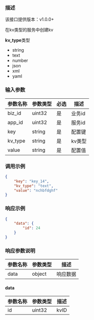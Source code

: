 ### 描述

该接口提供版本：v1.0.0+

在kv类型的服务中创建kv

**kv_type**类型

- string
- text
- number
- json
- xml
- yaml



### 输入参数

| 参数名称     | 参数类型     | 必选   | 描述                                  |
| ------------ | ------------ | ------ |-------------------------------------|
| biz_id       | uint32   | 是   | 业务id                                |
| app_id  | uint32 | 是   | 服务id                          |
| key       | string   | 是   | 配置键 |
| kv_type    | string   | 是 | kv类型                          |
| value     | string   | 是  | 配置值                           |

### 调用示例

```json
{
    "key": "key_14",
    "kv_type": "text",
    "value": "nchbfdghf"
}
```

### 响应示例

```json
{
    "data": {
        "id": 24
    }
}
```

### 响应参数说明

| 参数名称 | 参数类型 | 描述     |
| -------- | -------- | -------- |
| data     | object   | 响应数据 |

#### data

| 参数名称     | 参数类型   | 描述                           |
| ------------ | ---------- | ------------------------------ |
|      id        |      uint32      |            kvID            |
